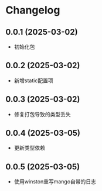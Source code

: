 # Changelog

## 0.0.1 (2025-03-02)
- 初始化包

## 0.0.2 (2025-03-02)
- 新增static配置项

## 0.0.3 (2025-03-02)
- 修复打包导致的类型丢失

## 0.0.4 (2025-03-05)
- 更新类型依赖

## 0.0.5 (2025-03-05)
- 使用winston重写mango自带的日志